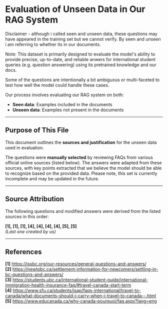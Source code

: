 # Evaluation of Unseen Data in Our RAG System

Disclaimer - although i called seen and unseen data, these questions may have appeared in the training set but we cannot verify. By seen and unseen i am referring to whether its in our documents.

Note: This dataset is primarily designed to evaluate the model's ability to provide precise, up-to-date, and reliable anwers for international student queries (e.g. question answering) using its pretrained knowledge and our docs.

Some of the questions are intentionally a bit ambiguous or multi-faceted to test how well the model could handle these cases.

Our process involves evaluating our RAG system on both:

- **Seen data**: Examples included in the documents  
- **Unseen data**: Examples not present in the documents 

---

## Purpose of This File

This document outlines the **sources and justification** for the unseen data used in evaluation.

The questions were **manually selected** by reviewing FAQs from various official online sources (listed below). The answers were adapted from these sources, with key points extracted that we believe the model should be able to recognize based on the provided data. Please note, this set is currently incomplete and may be updated in the future.

---

## Source Attribution

The following questions and modified answers were derived from the listed sources in this order:

**[1], [1], [1], [4], [4], [4], [4], [5], [5]**  
*(Last one created by us)*

---

## References

**[1]** https://issbc.org/our-resources/general-questions-and-answers/  
**[2]** https://newtobc.ca/settlement-information-for-newcomers/settling-in-bc-questions-and-answers/  
**[3]** https://students.ubc.ca/international-student-guide/international-immigration-health-insurance-faq/#travel-canada-start-term  
**[4]** https://www.sfu.ca/students/isap/faqs-international/travel-to-canada/what-documents-should-i-carry-when-i-travel-to-canada--.html  
**[5]** https://www.educanada.ca/why-canada-pourquoi/faq.aspx?lang=eng

